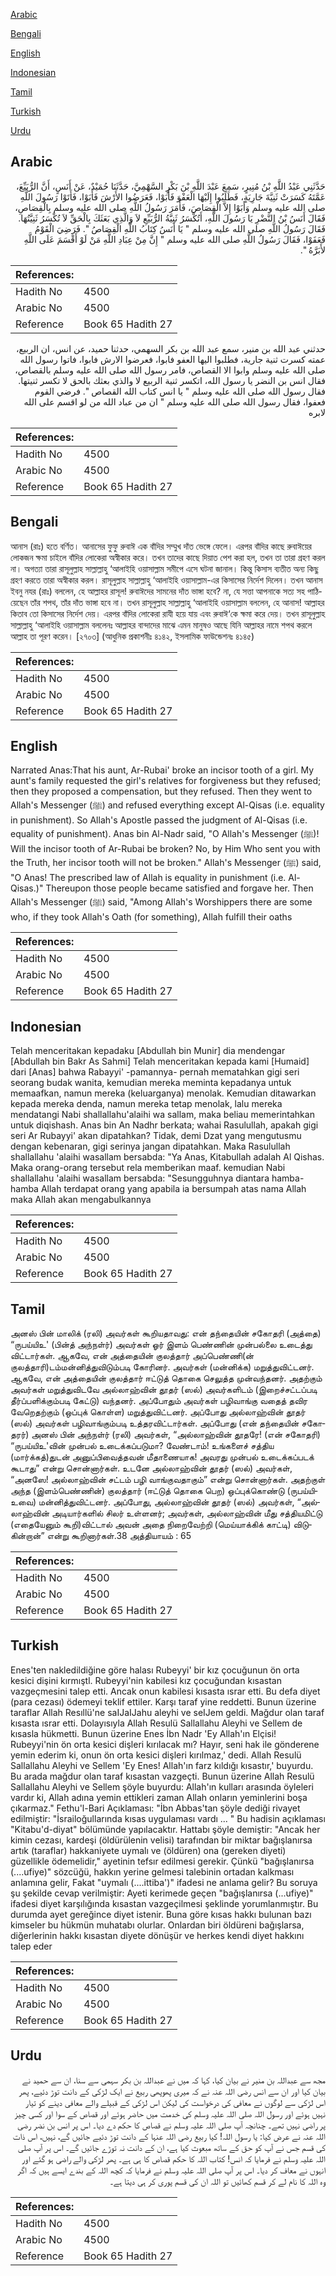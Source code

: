[Arabic](#arabic)

[Bengali](#bengali)

[English](#english)

[Indonesian](#indonesian)

[Tamil](#tamil)

[Turkish](#turkish)

[Urdu](#urdu)

## Arabic


<div dir="rtl" lang="ar" style={{fontSize:'larger',backgroundColor:'#f8f9fa',padding:20}}>
حَدَّثَنِي عَبْدُ اللَّهِ بْنُ مُنِيرٍ، سَمِعَ عَبْدَ اللَّهِ بْنَ بَكْرٍ السَّهْمِيَّ، حَدَّثَنَا حُمَيْدٌ، عَنْ أَنَسٍ، أَنَّ الرُّبَيِّعَ، عَمَّتَهُ كَسَرَتْ ثَنِيَّةَ جَارِيَةٍ، فَطَلَبُوا إِلَيْهَا الْعَفْوَ فَأَبَوْا، فَعَرَضُوا الأَرْشَ فَأَبَوْا، فَأَتَوْا رَسُولَ اللَّهِ صلى الله عليه وسلم وَأَبَوْا إِلاَّ الْقِصَاصَ، فَأَمَرَ رَسُولُ اللَّهِ صلى الله عليه وسلم بِالْقِصَاصِ، فَقَالَ أَنَسُ بْنُ النَّضْرِ يَا رَسُولَ اللَّهِ، أَتُكْسَرُ ثَنِيَّةُ الرُّبَيِّعِ لاَ وَالَّذِي بَعَثَكَ بِالْحَقِّ لاَ تُكْسَرُ ثَنِيَّتُهَا‏.‏ فَقَالَ رَسُولُ اللَّهِ صلى الله عليه وسلم ‏"‏ يَا أَنَسُ كِتَابُ اللَّهِ الْقِصَاصُ ‏"‏‏.‏ فَرَضِيَ الْقَوْمُ فَعَفَوْا، فَقَالَ رَسُولُ اللَّهِ صلى الله عليه وسلم ‏"‏ إِنَّ مِنْ عِبَادِ اللَّهِ مَنْ لَوْ أَقْسَمَ عَلَى اللَّهِ لأَبَرَّهُ ‏"‏‏.‏
</div>
<div style={{backgroundColor:'#f8f9fa',padding:20, marginBottom: 10}}><table> <thead> <tr> <th>References:</th> <th></th> </tr> </thead> <tbody><tr><td>Hadith No</td><td>4500</td></tr><tr><td>Arabic No</td><td>4500</td></tr><tr><td>Reference</td><td>Book 65 Hadith 27</td></tr></tbody></table></div>


<div dir="rtl" lang="ar" style={{fontSize:'larger',backgroundColor:'#f8f9fa',padding:20}}>
حدثني عبد الله بن منير، سمع عبد الله بن بكر السهمي، حدثنا حميد، عن انس، ان الربيع، عمته كسرت ثنية جارية، فطلبوا اليها العفو فابوا، فعرضوا الارش فابوا، فاتوا رسول الله صلى الله عليه وسلم وابوا الا القصاص، فامر رسول الله صلى الله عليه وسلم بالقصاص، فقال انس بن النضر يا رسول الله، اتكسر ثنية الربيع لا والذي بعثك بالحق لا تكسر ثنيتها. فقال رسول الله صلى الله عليه وسلم " يا انس كتاب الله القصاص ". فرضي القوم فعفوا، فقال رسول الله صلى الله عليه وسلم " ان من عباد الله من لو اقسم على الله لابره
</div>
<div style={{backgroundColor:'#f8f9fa',padding:20, marginBottom: 10}}><table> <thead> <tr> <th>References:</th> <th></th> </tr> </thead> <tbody><tr><td>Hadith No</td><td>4500</td></tr><tr><td>Arabic No</td><td>4500</td></tr><tr><td>Reference</td><td>Book 65 Hadith 27</td></tr></tbody></table></div>

## Bengali


<div dir="ltr" lang="bn" style={{fontSize:'larger',backgroundColor:'#f8f9fa',padding:20}}>
আনাস (রাঃ) হতে বর্ণিত। আনাসের ফুফু রুবাঈ এক বাঁদির সম্মুখ দাঁত ভেঙ্গে ফেলে। এরপর বাঁদির কাছে রুবাঈয়ের লোকজন ক্ষমা চাইলে বাঁদির লোকেরা অস্বীকার করে। তখন তাদের কাছে দিয়াত পেশ করা হল, তখন তা তারা গ্রহণ করল না। অগত্যা তারা রাসূলুল্লাহ সাল্লাল্লাহু ‘আলাইহি ওয়াসাল্লাম সমীপে এসে ঘটনা জানাল। কিন্তু কিসাস ব্যতীত অন্য কিছু গ্রহণ করতে তারা অস্বীকার করল। রাসূলুল্লাহ সাল্লাল্লাহু ‘আলাইহি ওয়াসাল্লাম-এর কিসাসের নির্দেশ দিলেন। তখন আনাস ইবনু নযর (রাঃ) বললেন, হে আল্লাহর রাসূল! রুবাঈদের সামনের দাঁত ভাঙ্গা হবে? না, যে সত্তা আপনাকে সত্য সহ পাঠিয়েছেন তাঁর শপথ, তাঁর দাঁত ভাঙ্গা হবে না। তখন রাসূলুল্লাহ সাল্লাল্লাহু ‘আলাইহি ওয়াসাল্লাম বললেন, হে আনাস! আল্লাহর কিতাব তো কিসাসের নির্দেশ দেয়। এরপর বাঁদির লোকেরা রাযী হয়ে যায় এবং রুবাঈ‘কে ক্ষমা করে দেয়। তখন রাসূলুল্লাহ সাল্লাল্লাহু ‘আলাইহি ওয়াসাল্লাম বললেনঃ আল্লাহর বান্দাদের মাঝে এমন মানুষও আছে যিনি আল্লাহর নামে শপথ করলে আল্লাহ তা পূরণ করেন। [২৭০৩] (আধুনিক প্রকাশনীঃ ৪১৪২, ইসলামিক ফাউন্ডেশনঃ ৪১৪৫)
</div>
<div style={{backgroundColor:'#f8f9fa',padding:20, marginBottom: 10}}><table> <thead> <tr> <th>References:</th> <th></th> </tr> </thead> <tbody><tr><td>Hadith No</td><td>4500</td></tr><tr><td>Arabic No</td><td>4500</td></tr><tr><td>Reference</td><td>Book 65 Hadith 27</td></tr></tbody></table></div>

## English


<div dir="ltr" lang="en" style={{fontSize:'larger',backgroundColor:'#f8f9fa',padding:20}}>
Narrated Anas:That his aunt, Ar-Rubai' broke an incisor tooth of a girl. My aunt's family requested the girl's relatives for forgiveness but they refused; then they proposed a compensation, but they refused. Then they went to Allah's Messenger (ﷺ) and refused everything except Al-Qisas (i.e. equality in punishment). So Allah's Apostle passed the judgment of Al-Qisas (i.e. equality of punishment). Anas bin Al-Nadr said, "O Allah's Messenger (ﷺ)! Will the incisor tooth of Ar-Rubai be broken? No, by Him Who sent you with the Truth, her incisor tooth will not be broken." Allah's Messenger (ﷺ) said, "O Anas! The prescribed law of Allah is equality in punishment (i.e. Al-Qisas.)" Thereupon those people became satisfied and forgave her. Then Allah's Messenger (ﷺ) said, "Among Allah's Worshippers there are some who, if they took Allah's Oath (for something), Allah fulfill their oaths
</div>
<div style={{backgroundColor:'#f8f9fa',padding:20, marginBottom: 10}}><table> <thead> <tr> <th>References:</th> <th></th> </tr> </thead> <tbody><tr><td>Hadith No</td><td>4500</td></tr><tr><td>Arabic No</td><td>4500</td></tr><tr><td>Reference</td><td>Book 65 Hadith 27</td></tr></tbody></table></div>

## Indonesian


<div dir="ltr" lang="id" style={{fontSize:'larger',backgroundColor:'#f8f9fa',padding:20}}>
Telah menceritakan kepadaku [Abdullah bin Munir] dia mendengar [Abdullah bin Bakr As Sahmi] Telah menceritakan kepada kami [Humaid] dari [Anas] bahwa Rabayyi' -pamannya- pernah mematahkan gigi seri seorang budak wanita, kemudian mereka meminta kepadanya untuk memaafkan, namun mereka (keluarganya) menolak. Kemudian ditawarkan kepada mereka denda, namun mereka tetap menolak, lalu mereka mendatangi Nabi shallallahu'alaihi wa sallam, maka beliau memerintahkan untuk diqishash. Anas bin An Nadhr berkata; wahai Rasulullah, apakah gigi seri Ar Rubayyi' akan dipatahkan? Tidak, demi Dzat yang mengutusmu dengan kebenaran, gigi serinya jangan dipatahkan. Maka Rasulullah shallallahu 'alaihi wasallam bersabda: "Ya Anas, Kitabullah adalah Al Qishas. Maka orang-orang tersebut rela memberikan maaf. kemudian Nabi shallallahu 'alaihi wasallam bersabda: "Sesungguhnya diantara hamba-hamba Allah terdapat orang yang apabila ia bersumpah atas nama Allah maka Allah akan mengabulkannya
</div>
<div style={{backgroundColor:'#f8f9fa',padding:20, marginBottom: 10}}><table> <thead> <tr> <th>References:</th> <th></th> </tr> </thead> <tbody><tr><td>Hadith No</td><td>4500</td></tr><tr><td>Arabic No</td><td>4500</td></tr><tr><td>Reference</td><td>Book 65 Hadith 27</td></tr></tbody></table></div>

## Tamil


<div dir="ltr" lang="ta" style={{fontSize:'larger',backgroundColor:'#f8f9fa',padding:20}}>
அனஸ் பின் மாலிக் (ரலி) அவர்கள் கூறியதாவது: என் தந்தையின் சகோதரி (அத்தை) “ருபய்யிஉ' (பின்த் அந்நள்ர்) அவர்கள் ஓர் இளம் பெண்ணின் முன்பல்லை உடைத்து விட்டார்கள். ஆகவே, என் அத்தையின் குலத்தார் அப்பெண்ணி(ன் குலத்தாரி)டம்மன்னித்துவிடும்படி கோரினர். அவர்கள் (மன்னிக்க) மறுத்துவிட்டனர். ஆகவே, என் அத்தையின் குலத்தார் ஈட்டுத் தொகை செலுத்த முன்வந்தனர். அதற்கும் அவர்கள் மறுத்துவிடவே அல்லாஹ்வின் தூதர் (ஸல்) அவர்களிடம் (இறைச்சட்டப்படி தீர்ப்பளிக்கும்படி கேட்டு) வந்தனர். அப்போதும் அவர்கள் பழிவாங்கு வதைத் தவிர வேறெதற்கும் (ஒப்புக் கொள்ள) மறுத்துவிட்டனர். அப்போது அல்லாஹ்வின் தூதர் (ஸல்) அவர்கள் பழிவாங்கும்படி உத்தரவிட்டார்கள். அப்போது (என் தந்தையின் சகோதரர்) அனஸ் பின் அந்நள்ர் (ரலி) அவர்கள், “அல்லாஹ்வின் தூதரே! (என் சகோதரி) “ருபய்யிஉ'வின் முன்பல் உடைக்கப்படுமா? வேண்டாம்! உங்களைச் சத்திய (மார்க்கத்)துடன் அனுப்பிவைத்தவன் மீதாணையாக! அவரது முன்பல் உடைக்கப்படக் கூடாது” என்று சொன்னார்கள். உடனே அல்லாஹ்வின் தூதர் (ஸல்) அவர்கள், “அனஸே! அல்லாஹ்வின் சட்டம் பழி வாங்குவதாகும்” என்று சொன்னார்கள். அதற்குள் அந்த (இளம்பெண்ணின்) குலத்தார் (ஈட்டுத் தொகை பெற) ஒப்புக்கொண்டு (ருபய்யிஉவை) மன்னித்துவிட்டனர். அப்போது, அல்லாஹ்வின் தூதர் (ஸல்) அவர்கள், “அல்லாஹ்வின் அடியார்களில் சிலர் உள்ளனர்; அவர்கள், அல்லாஹ்வின் மீது சத்தியமிட்டு (எதையேனும் கூறி)விட்டால் அவன் அதை நிறைவேற்றி (மெய்யாக்கிக் காட்டி) விடுகின்றான்” என்று கூறினார்கள்.38 அத்தியாயம் : 65
</div>
<div style={{backgroundColor:'#f8f9fa',padding:20, marginBottom: 10}}><table> <thead> <tr> <th>References:</th> <th></th> </tr> </thead> <tbody><tr><td>Hadith No</td><td>4500</td></tr><tr><td>Arabic No</td><td>4500</td></tr><tr><td>Reference</td><td>Book 65 Hadith 27</td></tr></tbody></table></div>

## Turkish


<div dir="ltr" lang="tr" style={{fontSize:'larger',backgroundColor:'#f8f9fa',padding:20}}>
Enes'ten nakledildiğine göre halası Rubeyyi' bir kız çocuğunun ön orta kesici dişini kırmıştl. Rubeyyi'nin kabilesi kız çocuğundan kısastan vazgeçmesini talep etti. Ancak onun kabilesi kısasta ısrar etti. Bu defa diyet (para cezası) ödemeyi teklif ettiler. Karşı taraf yine reddetti. Bunun üzerine taraflar Allah Resıllü'ne saIJaIJahu aleyhi ve seIJem geldi. Mağdur olan taraf kısasta ısrar etti. Dolayısıyla Allah Resulü Sallallahu Aleyhi ve Sellem de kısasla hükmetti. Bunun üzerine Enes İbn Nadr 'Ey Allah'ın Elçisi! Rubeyyi'nin ön orta kesici dişleri kırılacak mı? Hayır, seni hak ile gönderene yemin ederim ki, onun ön orta kesici dişleri kırılmaz,' dedi. Allah Resulü Sallallahu Aleyhi ve Sellem 'Ey Enes! Allah'ın farz kıldığı kısastır,' buyurdu. Bu arada mağdur olan taraf kısastan vazgeçti. Bunun üzerine Allah Resulü Sallallahu Aleyhi ve Sellem şöyle buyurdu: Allah'ın kulları arasında öyleleri vardır ki, Allah adına yemin ettikleri zaman Allah onların yeminlerini boşa çıkarmaz." Fethu'l-Bari Açıklaması: "İbn Abbas'tan şöyle dediği rivayet edilmiştir: "İsrailoğullarında kısas uygulaması vardı ... " Bu hadisin açıklaması "Kitabu'd-diyat" bölümünde yapılacaktır. Hattabı şöyle demiştir: "Ancak her kimin cezası, kardeşi (öldürülenin velisi) tarafından bir miktar bağışlanırsa artık (taraflar) hakkaniyete uymalı ve (öldüren) ona (gereken diyeti) güzellikle ödemelidir," ayetinin tefsır edilmesi gerekir. Çünkü "bağışlanırsa (....ufiye)" sözcüğü, hakkın yerine gelmesi talebinin ortadan kalkması anlamına gelir, Fakat "uymalı (....ittiba')" ifadesi ne anlama gelir? Bu soruya şu şekilde cevap verilmiştir: Ayeti kerimede geçen "bağışlanırsa (...ufiye)" ifadesi diyet karşılığında kısastan vazgeçilmesi şeklinde yorumlanmıştır. Bu durumda ayet gereğince diyet istenir. Buna göre kısas hakkı bulunan bazı kimseler bu hükmün muhatabı olurlar. Onlardan biri öldüreni bağışlarsa, diğerlerinin hakkı kısastan diyete dönüşür ve herkes kendi diyet hakkını talep eder
</div>
<div style={{backgroundColor:'#f8f9fa',padding:20, marginBottom: 10}}><table> <thead> <tr> <th>References:</th> <th></th> </tr> </thead> <tbody><tr><td>Hadith No</td><td>4500</td></tr><tr><td>Arabic No</td><td>4500</td></tr><tr><td>Reference</td><td>Book 65 Hadith 27</td></tr></tbody></table></div>

## Urdu


<div dir="rtl" lang="ur" style={{fontSize:'larger',backgroundColor:'#f8f9fa',padding:20}}>
مجھ سے عبداللہ بن منیر نے بیان کیا، کہا کہ میں نے عبداللہ بن بکر سہمی سے سنا، ان سے حمید نے بیان کیا اور ان سے انس رضی اللہ عنہ نے کہ میری پھوپھی ربیع نے ایک لڑکی کے دانت توڑ دئیے، پھر اس لڑکی سے لوگوں نے معافی کی درخواست کی لیکن اس لڑکی کے قبیلے والے معافی دینے کو تیار نہیں ہوئے اور رسول اللہ صلی اللہ علیہ وسلم کی خدمت میں حاضر ہوئے اور قصاص کے سوا اور کسی چیز پر راضی نہیں تھے۔ چنانچہ آپ صلی اللہ علیہ وسلم نے قصاص کا حکم دے دیا۔ اس پر انس بن نضر رضی اللہ عنہ نے عرض کیا: یا رسول اللہ! کیا ربیع رضی اللہ عنہا کے دانت توڑ دئیے جائیں گے، نہیں، اس ذات کی قسم جس نے آپ کو حق کے ساتھ مبعوث کیا ہے، ان کے دانت نہ توڑے جائیں گے۔ اس پر آپ صلی اللہ علیہ وسلم نے فرمایا کہ انس! کتاب اللہ کا حکم قصاص کا ہی ہے۔ پھر لڑکی والے راضی ہو گئے اور انہوں نے معاف کر دیا۔ اس پر آپ صلی اللہ علیہ وسلم نے فرمایا کہ کچھ اللہ کے بندے ایسے ہیں کہ اگر وہ اللہ کا نام لے کر قسم کھائیں تو اللہ ان کی قسم پوری کر ہی دیتا ہے۔
</div>
<div style={{backgroundColor:'#f8f9fa',padding:20, marginBottom: 10}}><table> <thead> <tr> <th>References:</th> <th></th> </tr> </thead> <tbody><tr><td>Hadith No</td><td>4500</td></tr><tr><td>Arabic No</td><td>4500</td></tr><tr><td>Reference</td><td>Book 65 Hadith 27</td></tr></tbody></table></div>